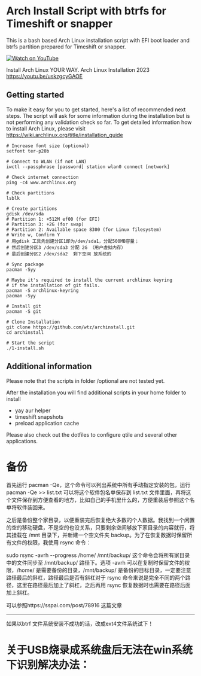 # Arch Install Script with btrfs for Timeshift or snapper

This is a bash based Arch Linux installation script with EFI boot loader and btrfs partition prepared for Timeshift or snapper.

[![Watch on YouTube](https://img.youtube.com/vi/uskzgcyGAOE/0.jpg)](https://www.youtube.com/watch?v=uskzgcyGAOE)

Install Arch Linux YOUR WAY. Arch Linux Installation 2023
https://youtu.be/uskzgcyGAOE

## Getting started

To make it easy for you to get started, here's a list of recommended next steps. 
The script will ask for some information during the installation but is not performing any validation check so far.
To get detailed information how to install Arch Linux, please visit https://wiki.archlinux.org/title/installation_guide


```
# Increase font size (optional)
setfont ter-p20b

# Connect to WLAN (if not LAN)
iwctl --passphrase [password] station wlan0 connect [network]

# Check internet connection
ping -c4 www.archlinux.org

# Check partitions
lsblk

# Create partitions
gdisk /dev/sda
# Partition 1: +512M ef00 (for EFI)
# Partition 3: +2G (for swap)
# Partition 2: Available space 8300 (for Linux filesystem)
# Write w, Confirm Y
# 用gdisk 工具先创建分区1即为/dev/sda1，分配500MB容量；
# 然后创建分区3 /dev/sda3 分配 2G （用户虚拟内存）
# 最后创建分区2 /dev/sda2  剩下空间 放系统的

# Sync package
pacman -Syy

# Maybe it's required to install the current archlinux keyring
# if the installation of git fails.
pacman -S archlinux-keyring
pacman -Syy

# Install git
pacman -S git

# Clone Installation
git clone https://github.com/wtz/archinstall.git
cd archinstall

# Start the script
./1-install.sh

```

## Additional information

Please note that the scripts in folder /optional are not tested yet.

After the installation you will find additional scripts in your home folder to install

- yay aur helper
- timeshift snapshots
- preload application cache

Please also check out the dotfiles to configure qtile and several other applications.


# 备份
首先运行 pacman -Qe，这个命令可以列出系统中所有手动指定安装的包，运行 pacman -Qe >> list.txt 可以将这个软件包名单保存到 list.txt 文件里面，再将这个文件保存到方便查看的地方，比如自己的手机里什么的，方便重装后参照这个名单将软件装回来。

之后是备份整个家目录，以便重装完后恢复绝大多数的个人数据。我找到一个闲置的空的移动硬盘，不是空的也没关系，只要剩余空间够放下家目录的内容就行，将其挂载在 /mnt 目录下，并新建一个空文件夹 backup。为了在恢复数据时保留所有文件的权限，我使用 rsync 命令：

sudo rsync -avrh --progress /home/ /mnt/backup/
这个命令会将所有家目录中的文件同步至 /mnt/backup/ 路径下。选项 -avrh 可以在复制时保留文件的权限，/home/ 是需要备份的目录，/mnt/backup/ 是备份的目标目录，一定要注意路径最后的斜杠，路径最后是否有斜杠对于 rsync 命令来说是完全不同的两个路径，这里在路径最后加上了斜杠，之后再用 rsync 恢复数据时也需要在路径后面加上斜杠。

可以参照https://sspai.com/post/78916 这篇文章


-------
如果以btrf 文件系统安装不成功的话，改成ext4文件系统试下！


# 关于USB烧录成系统盘后无法在win系统下识别解决办法：




